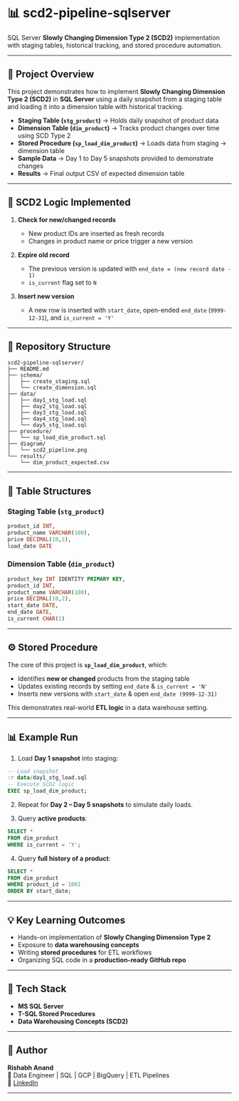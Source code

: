 # 📊 scd2-pipeline-sqlserver
SQL Server **Slowly Changing Dimension Type 2 (SCD2)** implementation with staging tables, historical tracking, and stored procedure automation.

---

## 🔹 Project Overview

This project demonstrates how to implement **Slowly Changing Dimension Type 2 (SCD2)** in **SQL Server** using a daily snapshot from a staging table and loading it into a dimension table with historical tracking.

- **Staging Table (`stg_product`)** → Holds daily snapshot of product data  
- **Dimension Table (`dim_product`)** → Tracks product changes over time using SCD Type 2  
- **Stored Procedure (`sp_load_dim_product`)** → Loads data from staging → dimension table  
- **Sample Data** → Day 1 to Day 5 snapshots provided to demonstrate changes  
- **Results** → Final output CSV of expected dimension table  

---

## 🔹 SCD2 Logic Implemented

1. **Check for new/changed records**  
   - New product IDs are inserted as fresh records  
   - Changes in product name or price trigger a new version  

2. **Expire old record**  
   - The previous version is updated with `end_date = (new record date - 1)`  
   - `is_current` flag set to `N`  

3. **Insert new version**  
   - A new row is inserted with `start_date`, open-ended `end_date` (`9999-12-31`), and `is_current = 'Y'`  

---

## 📂 Repository Structure

```
scd2-pipeline-sqlserver/
├── README.md
├── schema/
│   ├── create_staging.sql
│   └── create_dimension.sql
├── data/
│   ├── day1_stg_load.sql
│   ├── day2_stg_load.sql
│   ├── day3_stg_load.sql
│   ├── day4_stg_load.sql
│   └── day5_stg_load.sql
├── procedure/
│   └── sp_load_dim_product.sql
├── diagram/
│   └── scd2_pipeline.png 
└── results/
    └── dim_product_expected.csv
```

---

## 🔹 Table Structures

### Staging Table (`stg_product`)
```sql
product_id INT,
product_name VARCHAR(100),
price DECIMAL(10,2),
load_date DATE
```

### Dimension Table (`dim_product`)
```sql
product_key INT IDENTITY PRIMARY KEY,
product_id INT,
product_name VARCHAR(100),
price DECIMAL(10,2),
start_date DATE,
end_date DATE,
is_current CHAR(1)
```

---

## ⚙️ Stored Procedure

The core of this project is **`sp_load_dim_product`**, which:

- Identifies **new or changed** products from the staging table  
- Updates existing records by setting `end_date` & `is_current = 'N'`  
- Inserts new versions with `start_date` & open `end_date (9999-12-31)`  

This demonstrates real-world **ETL logic** in a data warehouse setting.  

---

## 📊 Example Run

1. Load **Day 1 snapshot** into staging:
```sql
-- Load snapshot
:r data/day1_stg_load.sql
-- Execute SCD2 logic
EXEC sp_load_dim_product;
```

2. Repeat for **Day 2 – Day 5 snapshots** to simulate daily loads.  

3. Query **active products**:
```sql
SELECT * 
FROM dim_product 
WHERE is_current = 'Y';
```

4. Query **full history of a product**:
```sql
SELECT * 
FROM dim_product 
WHERE product_id = 1001 
ORDER BY start_date;
```

---

## 💡 Key Learning Outcomes

- Hands-on implementation of **Slowly Changing Dimension Type 2**  
- Exposure to **data warehousing concepts**  
- Writing **stored procedures** for ETL workflows  
- Organizing SQL code in a **production-ready GitHub repo**  

---

## 🔧 Tech Stack

- **MS SQL Server**  
- **T-SQL Stored Procedures**  
- **Data Warehousing Concepts (SCD2)**  

---

## 👤 Author

**Rishabh Anand**  
💼 Data Engineer | SQL | GCP | BigQuery | ETL Pipelines  
🔗 [LinkedIn](https://www.linkedin.com/in/rishabh-anand-270)  

---
